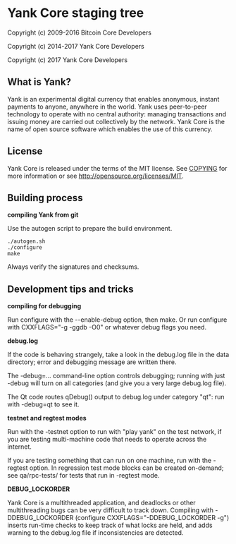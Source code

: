 Yank Core staging tree
===============================

Copyright (c) 2009-2016 Bitcoin Core Developers

Copyright (c) 2014-2017 Yank Core Developers

Copyright (c) 2017 Yank Core Developers


What is Yank?
----------------

Yank is an experimental digital currency that enables anonymous, instant
payments to anyone, anywhere in the world. Yank uses peer-to-peer technology
to operate with no central authority: managing transactions and issuing money
are carried out collectively by the network. Yank Core is the name of open
source software which enables the use of this currency.


License
-------

Yank Core is released under the terms of the MIT license. See [COPYING](COPYING) for more
information or see http://opensource.org/licenses/MIT.


Building process
-----------------

**compiling Yank from git**

Use the autogen script to prepare the build environment.

    ./autogen.sh
    ./configure
    make

Always verify the signatures and checksums.


Development tips and tricks
---------------------------

**compiling for debugging**

Run configure with the --enable-debug option, then make. Or run configure with
CXXFLAGS="-g -ggdb -O0" or whatever debug flags you need.

**debug.log**

If the code is behaving strangely, take a look in the debug.log file in the data directory;
error and debugging message are written there.

The -debug=... command-line option controls debugging; running with just -debug will turn
on all categories (and give you a very large debug.log file).

The Qt code routes qDebug() output to debug.log under category "qt": run with -debug=qt
to see it.

**testnet and regtest modes**

Run with the -testnet option to run with "play yank" on the test network, if you
are testing multi-machine code that needs to operate across the internet.

If you are testing something that can run on one machine, run with the -regtest option.
In regression test mode blocks can be created on-demand; see qa/rpc-tests/ for tests
that run in -regtest mode.

**DEBUG_LOCKORDER**

Yank Core is a multithreaded application, and deadlocks or other multithreading bugs
can be very difficult to track down. Compiling with -DDEBUG_LOCKORDER (configure
CXXFLAGS="-DDEBUG_LOCKORDER -g") inserts run-time checks to keep track of what locks
are held, and adds warning to the debug.log file if inconsistencies are detected.
